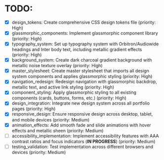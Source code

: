 # TODO:

- [x] design_tokens: Create comprehensive CSS design tokens file (priority: High)
- [x] glassmorphic_components: Implement glassmorphic component library (priority: High)
- [x] typography_system: Set up typography system with Orbitron/Audiowide headings and Inter body text, including metallic gradient effects (priority: High)
- [x] background_system: Create dark charcoal gradient background with metallic noise texture overlay (priority: High)
- [x] master_stylesheet: Create master stylesheet that imports all design system components and applies glassmorphic styling (priority: High)
- [x] navigation_redesign: Redesign navigation with glassmorphic backdrop, metallic text, and active link styling (priority: High)
- [x] component_styling: Apply glassmorphic styling to all existing components (cards, buttons, forms, etc.) (priority: High)
- [x] design_integration: Integrate new design system across all portfolio pages (priority: High)
- [x] responsive_design: Ensure responsive design across desktop, tablet, and mobile devices (priority: Medium)
- [x] animation_effects: Add smooth fade and slide animations with hover effects and metallic sheen (priority: Medium)
- [ ] accessibility_implementation: Implement accessibility features with AAA contrast ratios and focus indicators (**IN PROGRESS**) (priority: Medium)
- [ ] testing_validation: Test implementation across different browsers and devices (priority: Medium)
